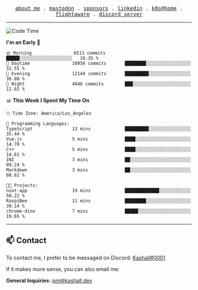 <p align="center">
  <samp>
    <a href="https://jordanjones.org/">about me</a> .
    <a rel="me" href="https://mastodon.social/@kashall">mastodon</a> .
    <a href="https://github.com/sponsors/kashalls">sponsors</a> .
    <a href="https://linkedin.com/in/jordpjones">linkedin</a> .
    <a href="https://github.com/kashalls/home-cluster">k8s@home</a> .
    <a href="https://flightaware.com/adsb/stats/user/kashalls">flightaware</a> .
    <a href="https://discord.gg/ctgrp8k">discord server</a>
  </samp>
</p>

---

<!--START_SECTION:waka-->
![Code Time](http://img.shields.io/badge/Code%20Time-1%2C363%20hrs%2032%20mins-blue)

**I'm an Early 🐤** 

```text
🌞 Morning                6511 commits        █████░░░░░░░░░░░░░░░░░░░░   19.35 % 
🌆 Daytime                10956 commits       ████████░░░░░░░░░░░░░░░░░   32.55 % 
🌃 Evening                12144 commits       █████████░░░░░░░░░░░░░░░░   36.08 % 
🌙 Night                  4046 commits        ███░░░░░░░░░░░░░░░░░░░░░░   12.02 % 
```


📊 **This Week I Spent My Time On** 

```text
🕑︎ Time Zone: America/Los_Angeles

💬 Programming Languages: 
TypeScript               13 mins             █████████░░░░░░░░░░░░░░░░   35.44 % 
Vue.js                   5 mins              ████░░░░░░░░░░░░░░░░░░░░░   14.78 % 
C++                      5 mins              ████░░░░░░░░░░░░░░░░░░░░░   14.61 % 
INI                      3 mins              ██░░░░░░░░░░░░░░░░░░░░░░░   09.24 % 
Markdown                 3 mins              ██░░░░░░░░░░░░░░░░░░░░░░░   08.62 % 

🐱‍💻 Projects: 
nuxt-app                 19 mins             █████████████░░░░░░░░░░░░   50.22 % 
RaspiBee                 11 mins             ████████░░░░░░░░░░░░░░░░░   30.14 % 
chrome-dino              7 mins              █████░░░░░░░░░░░░░░░░░░░░   19.65 % 
```


<!--END_SECTION:waka-->

---

## 📫 Contact

To contact me, I prefer to be messaged on Discord:  [Kashall#0001](https://discord.com/users/201077739589992448)

If it makes more sense, you can also email me:

**General Inquiries:** pm@kashall.dev  
